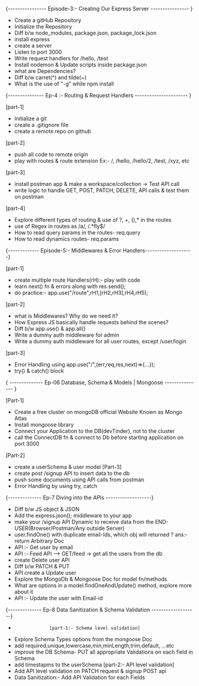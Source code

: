 {---------------- Episode-3:- Creating Our Express Server ---------------- }

- Create a gitHub Repository
- Initialize the Repository
- Diff b/w node_modules, package.json, package_lock.json
- install express
- create a server
- Listen to port 3000
- Write request handlers for /hello, /test
- Install nodemon & Update scripts inside package.json
- what are Dependencies?
- Diff b/w carret(^) and tilde(~)
- What is the use of "-g" while npm install

{--------------- Ep-4 :- Routing & Request Handlers ---------------------- }

[part-1]

- Initialize a git
- create a .gitignore file
- create a remote repo on github

[part-2]

- push all code to remote origin
- play with routes & route extension Ex:- /, /hello, /hello/2, /test, /xyz, etc

[part-3]

- install postman app & make a workspace/collection -> Test API call
- write logic to handle GET, POST, PATCH, DELETE, API calls & test them on postman

[part-4]

- Explore different types of routing & use of ?, +, (),* in the routes
- use of Regex in routes as /a/, /.*fly$/
- How to read query params in the routes- req.query
- How to read dynamics routes- req.params

{------------- Episode-5:- Middlewares & Error Handlers--------------------}

[part-1]

- create multiple route Handlers(rH):- play with code
- learn next() fn & errors along with res.send();
- do practice:- app.use("/route",rH1,[rH2,rH3],rH4,rH5);

[part-2]

- what is Middlewares? Why do we need it?
- How Express JS basically handle requests behind the scenes?
- Diff b/w app.use() & app.all()
- Write a dummy auth middleware for admin
- Write a dummy auth middleware for all user routes, except /user/login
 
   
[part-3]
- Error Handling using app.use("/",(err,req,res,next)=>{...});
- try() & catch() block

{ -------------- Ep-06 Database, Schema & Models | Mongoose --------------- }

[Part-1]
- Create a free cluster on mongoDB official Website Known as Mongo Atlas
- Install mongoose library
- Connect your Application to the DB(devTinder), not to the cluster
- call the ConnectDB fn & connect to Db before starting application on port 3000

[Part-2]
- create a userSchema & user model
[Part-3]
- create post /signup API to insert data to the db
- push some documents using API calls from postman
- Error Handling by using try, catch

{--------------  Ep-7 Diving into the APIs  -------------------}

- Diff b/w JS object & JSON
- Add the express.json(); middleware to your app
- make your /signup API Dynamic to receive data from the END-USER(Browser/Postman/Any outside Server)
- user.findOne() with duplicate email-Ids, which obj will returned ? ans:- return Arbitrary Doc
- API :- Get user by email
- API :- Feed API --> GET/feed -> get all the users from the db
- create Delete user API
- Diff b/w PATCH & PUT
- API create a Update user
- Explore the MongoDb & Mongoose Doc for model fn/methods
- What are options in a model.findOneAndUpdate() method, explore more about it
- API :- Update the user with Email-id

{--------------  Ep-8  Data Sanitization & Schema Validation  -------------------}
-                  [part-1:- Schema level validation]
- Explore Schema Types options from the mongoose Doc
- add required,unique,lowercase,min,minLength,trim,default, ...etc
- improve the DB Schema- PUT all appropriate Validations on each field in Schema
- add timestapms to the userSchema
                     [part-2:- API level validation]
- Add API level validation on PATCH request & signup POST api
- Data Sanitization:- Add API Validation for each Fields
